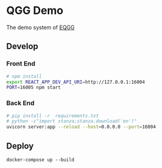 # QGG Demo
The demo system of [EQGG](https://github.com/p208p2002/Neural-Question-Group-Generation)

## Develop
### Front End
```sh
# npm install
export REACT_APP_DEV_API_URI=http://127.0.0.1:16004
PORT=16005 npm start
```
### Back End
```sh
# pip install -r  requirements.txt
# python -c"import stanza;stanza.download('en')"
uvicorn server:app --reload --host=0.0.0.0 --port=16004
```
## Deploy
```
docker-compose up --build
```
